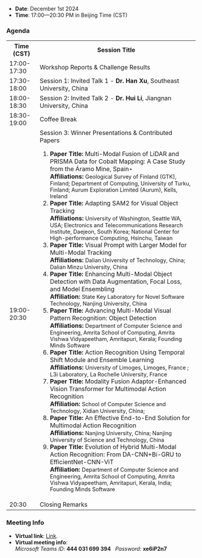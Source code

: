 - **Date**: December 1st 2024
- **Time**: 17:00—20:30 PM in Beijing Time (CST)

### Agenda

<table>
  <tr>
    <th>Time (CST)</th>
    <th>Session Title</th>
  </tr>
  <tr>
    <td>17:00-17:30</td>
    <td>Workshop Reports & Challenge Results</td>
  </tr>
  <tr>
    <td>17:30-18:00</td>
    <td>Session 1: Invited Talk 1 - <strong>Dr. Han Xu</strong>, Southeast University, China</td>
  </tr>
  <tr>
    <td>18:00-18:30</td>
    <td>Session 2: Invited Talk 2 - <strong>Dr. Hui Li</strong>, Jiangnan University, China</td>
  </tr>
  <tr>
    <td>18:30-19:00</td>
    <td>Coffee Break</td>
  </tr>
  <tr>
    <td>19:00-20:30</td>
    <td>
      Session 3: Winner Presentations & Contributed Papers
      <ol>
        <li>
          <strong>Paper Title:</strong> Multi-Modal Fusion of LiDAR and PRISMA Data for Cobalt Mapping: A Case Study from the Áramo Mine, Spain⋆ <br>
          <strong>Affiliations:</strong> <span style="font-size: 0.9em;">Geological Survey of Finland (GTK), Finland; Department of Computing, University of Turku, Finland; Aurum Exploration Limited (Aurum), Kells, Ireland</span>
        </li>
        <li>
          <strong>Paper Title:</strong> Adapting SAM2 for Visual Object Tracking <br>
          <strong>Affiliations:</strong> <span style="font-size: 0.9em;">University of Washington, Seattle WA, USA; Electronics and Telecommunications Research Institute, Daejeon, South Korea; National Center for High-performance Computing, Hsinchu, Taiwan</span>
        </li>
        <li>
          <strong>Paper Title:</strong> Visual Prompt with Larger Model for Multi-Modal Tracking <br>
          <strong>Affiliations:</strong> <span style="font-size: 0.9em;">Dalian University of Technology, China; Dalian Minzu University, China</span>
        </li>
        <li>
          <strong>Paper Title:</strong> Enhancing Multi-Modal Object Detection with Data Augmentation, Focal Loss, and Model Ensembling <br>
          <strong>Affiliation:</strong> <span style="font-size: 0.9em;">State Key Laboratory for Novel Software Technology, Nanjing University, China</span>
        </li>
        <li>
          <strong>Paper Title:</strong> Advancing Multi-Modal Visual Pattern Recognition: Object Detection <br>
          <strong>Affiliations:</strong> <span style="font-size: 0.9em;">Department of Computer Science and Engineering, Amrita School of Computing, Amrita Vishwa Vidyapeetham, Amritapuri, Kerala; Founding Minds Software</span>
        </li>
        <li>
          <strong>Paper Title:</strong> Action Recognition Using Temporal Shift Module and Ensemble Learning <br>
          <strong>Affiliations:</strong> <span style="font-size: 0.9em;">University of Limoges, Limoges, France ; L3i Laboratory, La Rochelle University, France</span>
        </li>
        <li>
          <strong>Paper Title:</strong> Modality Fusion Adaptor-Enhanced Vision Transformer for Multimodal Action Recognition <br>
          <strong>Affiliation:</strong> <span style="font-size: 0.9em;">School of Computer Science and Technology, Xidian University, China;</span>
        </li>
        <li>
          <strong>Paper Title:</strong> An Effective End-to-End Solution for Multimodal Action Recognition <br>
          <strong>Affiliations:</strong> <span style="font-size: 0.9em;">Nanjing University, China; Nanjing University of Science and Technology, China</span>
        </li>
        <li>
          <strong>Paper Title:</strong> Evolution of Hybrid Multi-Modal Action Recognition: From DA-CNN+Bi-GRU to EfficientNet-CNN-ViT <br>
          <strong>Affiliation:</strong> <span style="font-size: 0.9em;">Department of Computer Science and Engineering, Amrita School of Computing, Amrita Vishwa Vidyapeetham, Amritapuri, Kerala, India;  Founding Minds Software</span>
        </li>
      </ol>
    </td>
  </tr>
  <tr>
    <td>20:30</td>
    <td>Closing Remarks</td>
  </tr>
</table>




### Meeting Info
- **Virtual link**: [Link](https://teams.microsoft.com/meet/444031699394?p=QDjHv36bIbpdvkfPeL).
- **Virtual meeting info**: <br>  _Microsoft Teams ID_: **444 031 699 394**   _Password_: **xe6iP2n7**
